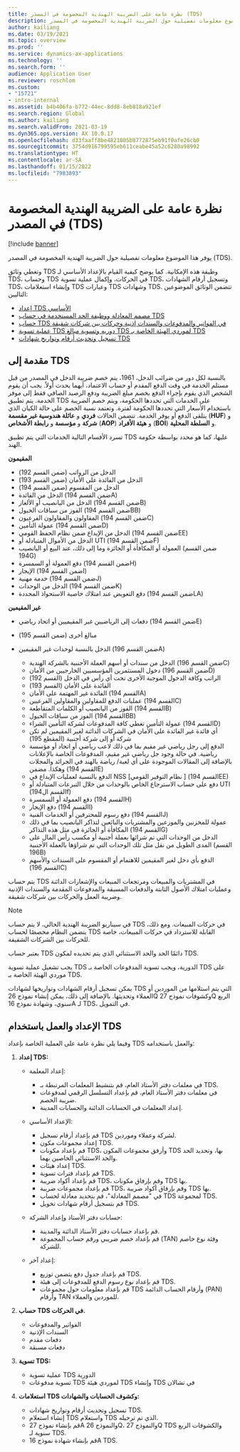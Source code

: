 ```yaml
---
title: نظرة عامة على الضريبة الهندية المخصومة في المصدر (TDS)
description: يوفر هذا الموضوع معلومات تفصيلية حول الضريبة الهندية المخصومة في المصدر (TDS). وتغطي وثائق TDS وظيفة هذه الإمكانية.
author: kailiang
ms.date: 03/19/2021
ms.topic: overview
ms.prod: ''
ms.service: dynamics-ax-applications
ms.technology: ''
ms.search.form: ''
audience: Application User
ms.reviewer: roschlom
ms.custom:
- "15721"
- intro-internal
ms.assetid: b4b406fa-b772-44ec-8dd8-8eb818a921ef
ms.search.region: Global
ms.author: kailiang
ms.search.validFrom: 2021-03-19
ms.dyn365.ops.version: AX 10.0.17
ms.openlocfilehash: d33faaff8be4821005b8772875eb91f0afe26cb0
ms.sourcegitcommit: 3754d916799595eb611ceabe45a52c6280a98992
ms.translationtype: HT
ms.contentlocale: ar-SA
ms.lasthandoff: 01/15/2022
ms.locfileid: "7983893"
---
```

# <a name="indian-tax-deducted-at-source-tds-overview"></a>نظرة عامة على الضريبة الهندية المخصومة في المصدر (TDS)

[!include [banner](../includes/banner.md)]

يوفر هذا الموضوع معلومات تفصيلية حول الضريبة الهندية المخصومة في المصدر (TDS).

وتغطي وثائق TDS وظيفة هذه الإمكانية. كما يوضح كيفية القيام بالإعداد الأساسي لـ TDS، وحساب TDS في الحركات، وإكمال عملية تسوية TDS، وتسجيل أرقام الشهادات TDS، وإنشاء استعلامات TDS وعبارات TDS وشهادات TDS. تتضمن الوثائق الموضوعين التاليين:

- [إعداد TDS الأساسي](apac-ind-TDS-TDS-ledger-accounts-setup.md)
- [مصمم المعادلة ووظيفة الحد المستخدمة في حساب TDS](apac-ind-TDS-Formula-designer.md)
- [حساب TDS في الفواتير والمدفوعات والسندات إذنية وحركات بين شركات شقيقة](apac-ind-TDS-Calculate-TDS-on-invoices-using-journals.md)
- [عملية تسوية TDS دوريه وتسوية مبالغ TDS لموردي الهيئة الخاصة بـ TDS](apac-ind-TDS-Run-the-periodic-TDS-settlement-process.md)
- [تسجيل وتحديث أرقام وتواريخ شهادات TDS](apac-ind-TDS-Record-TDS-concession-certificate-numbers.md)

## <a name="introduction-to-tds"></a>مقدمة إلى TDS

بالنسبة لكل دور من ضرائب الدخل، 1961، يتم خصم ضريبة الدخل في المصدر من قبل مستلم الخدمة في وقت الدفع المقدم أو حساب الاعتماد، أيهما يحدث أولاً. يجب أن يقوم الشخص الذي يقوم بإجراء الدفع بخصم مبلغ الضريبة ودفع الرصيد الصافي فقط إلى موفر الخدمة. يتم تطبيق TDS على الخدمات التي تحددها الحكومة، ويتم خصم الضريبة باستخدام الأسعار التي تحددها الحكومة لفترة. وتعتمد نسبة الخصم على حالة الكيان الذي يتلقى الدفع أو يوفر الخدمة. تتضمن الحالات **فردي** و **عائلة هندوسية غير مقسمة** (**HUF**) و **شركة** و **مؤسسة** و **رابطة الأشخاص** (**AOP**) و **هيئة الأفراد** (**BOI**) و **السلطة المحلية**.

تسرد الأقسام التالية الخدمات التي يتم تطبيق TDS عليها، كما هو محدد بواسطة حكومة الهند.

**المقيمون**

- الدخل من الرواتب (ضمن القسم 192)
- الدخل من الفائدة على الأمان (ضمن القسم 193)
- الدخل من المقسوم (ضمن القسم 194)
- الدخل من الفائدة (ضمن القسم 194A)
- الدخل من اليانصيب أو الألغاز (ضمن القسم 194B)
- الفوز من سباقات الخيول (ضمن القسم 194BB)
- المقاولون والمقاولون الفرعيون (ضمن القسم 194C)
- عمولة التأمين (ضمن القسم 194D)
- الدخل من الإيداع ضمن نظام الحفظ القومي (ضمن القسم 194EE)
- الدخل من الأموال المتبادلة أو UTI (ضمن القسم 194F)
- العمولة أو المكافأة أو الجائزة وما إلى ذلك، عند البيع أو اليانصيب (ضمن القسم 194G)
- دفع العمولة أو السمسرة (ضمن القسم 194H)
- الإيجار (ضمن القسم 194I)
- خدمة مهنية (ضمن القسم 194J)
- الدخل من الوحدات (ضمن القسم 194K)
- دفع التعويض عند امتلاك خاصية الاستحواذ المحددة (ضمن القسم 194LA)

**غير المقيمين**

- دفعات إلى الرياضيين غير المقيميين أو اتحاد رياضي (ضمن القسم 194E)
- مبالغ أخرى (ضمن القسم 195)
- الدخل بالنسبة لوحدات غير المقيمين (ضمن القسم 196A)

    - الدخل من سندات أو أسهم العملة الأجنبية بالشركة الهندية (ضمن القسم 196C)
    - دخول المستثمرين المؤسسيين الخارجيين من الأمان (ضمن القسم 196D)
    - الراتب وكافة الدخول الموجبة الأخرى تحت أي رأس في الدخل (القسم 192)
    - الفائدة على الأمان (القسم 193)
    - الفائدة غير المهتمة على الأمان (القسم 194A)
    - عمليات الدفع للمقاولين والمقاولين الفرعيين (القسم 194C)
    - الفوز من اليانصيب أو الكلمات المتقاطعة (القسم 194B)
    - الفوز من سباقات الخيول (القسم 194BB)
    - عمولة التأمين تغطي كافة المدفوعات لشركة التأمين الشراء (القسم 194D)
    - أي فائدة غير الفائدة على الأمان في الشركات الدائنة لغير المقيمين لم تكن شركة أو إلى شركة أجنبية (المقطع 195)
    - الدفع إلى رجل رياضي غير مقيم بما في ذلك لاعب رياضي أو اتحاد أو مؤسسة رياضية. في حالة وجود جل رباضي غير مقيم، المدفوعات الخاصة بالإعلانات بالإضافة إلى المقالات الموجودة على أي لعبة/ رياضة بالهند في الجرائد والمجلات وهكذا. مضمن (القسم 194E)
    - الدفع بالنسبة لعمليات الإيداع في NSS \[نظام التوفير القومي \] (القسم 194EE)
    - دفع على حساب الاسترجاع الخاص بالوحدات من خلال التبرعات المتبادلة أو UTI (القسم ال194f)
    - دفع العمولة أو السمسرة (القسم 194H)
    - دفع الإيجار (القسم 194I)
    - دفع رسوم للمحترفين أو الخدمات الفنية (القسم 194J)
    - عمولة للمخزنين والموزعين والمشتريات والبائعين لتذاكر اليانصيب بما في ذلك المكافأة أو الجائزة في مثل هذه التذاكر (القسم 194G)
    - الدخل من الوحدات التي تم شرائها بعملة أجنبية أو مكسب رأس المال على المدى الطويل من نقل مثل تلك الوحدات التي تم شراؤها بالعملة الأجنبية (القسم 196B)
    - الدفع بأي دخل لغير المقيمين للاهتمام أو المقسوم على السندات والأسهم (القسم 196C)

يتم حساب TDS في المشتريات والمبيعات ومرتجعات المبيعات والإشعارات الدائنة وعمليات امتلاك الأصول الثابتة والدفعات المسبقة والمدفوعات المقدمة والسندات الإذنية وضريبة العمل والحركات بين شركات شقيقة.

> [!NOTE]
> في سيناريو الضريبة الهندية الحالي، لا يتم حساب TDS في حركات المبيعات. ومع ذلك، يتضمن النظام مخصصًا لحساب TDS القابلة للاسترداد في حركات المبيعات، خاصة للحركات بين الشركات الشقيقة.

يعتبر حساب TDS دائمًا الحد والحد الاستثنائي الذي يتم تحديده لمكون TDS.

يجب تشغيل عملية تسوية TDS الدورية، ويجب تسوية المدفوعات الخاصة بـ TDS على موردي الهيئة الخاصة بـ TDS.

يمكن تسجيل أرقام الشهادات وتواريخها لشهادات TDS التي يتم استلامها من الموردين أو العملاء وتحديثها. بالإضافة إلى ذلك، يمكن إنشاء نموذج 26Q وكشوفات نموذج 27Q الربع سنوي، وشهادة نموذج 16A لـ TDS، في التمويل.

## <a name="setting-up-and-working-with-tds"></a>الإعداد والعمل باستخدام TDS

وفيما يلي نظرة عامة على العملية الخاصة بإعداد TDS والعمل باستخدامه:

1. **إعداد TDS:**

    - إعداد المعلمة:

        - في معلمات دفتر الأستاذ العام، قم بتنشيط المعلمات المرتبطة بـ TDS.
        - في معلمات دفتر الأستاذ العام، قم بإعداد التسلسل الرقمي لمدفوعات ضريبة الخصم.
        - إعداد المعلمات في الحسابات الدائنة والحسابات المدينة.

    - الإعداد الأساسي:

        - قم بإعداد أرقام تسجيل TDS لشركة وعملاء وموردين.
        - إعداد مجموعات مكون TDS.
        - قم بإعداد مكونات TDS، وأرفق مجموعات المكون TDS بها، وتحديد الحد والحد الاستثنائي الخاصين بهما.
        - إعداد هيئات TDS.
        - قم بإعداد فترات تسوية TDS.
        - قم بإعداد أكواد ضريبة TDS، وقم بإرفاق مكونات TDS بها.
        - قم بإعداد مجموعات ضريبة TDS، وقم بإرفاق أكواد ضريبة TDS بها.
        - في "مصمم المعادلة"، قم بتحديد معادلة لحساب TDS لمجموعة TDS.
        - قم بتسجيل أرقام شهادات تخويل TDS.

    - حسابات دفتر الأستاذ وإعداد الشركة:

        - قم بإعداد حسابات دفتر الأستاذ الدائنة والمدينة.
        - قم بإعداد خصم ضريبي ورقم حساب المجموعة (TAN) وفئة نوع خاصم للشركة.

    - إعداد آخر:

        - قم بإعداد جدول دفع يتضمن توزيع TDS.
        - قم بإعداد نوع رسوم الدفع للمدفوعات إلى هيئة TDS.
        - قم بإعداد معلومات حول مجموعات TDS وأرقام الحساب الدائمة (PAN) وأرقام TAN للموردين والعملاء.

2. **حساب TDS في الحركات.**

    - الفواتير والمدفوعات
    - السندات الإذنية
    - دفعات مقدم
    - دفعات مسبقة

3. **تسوية TDS:**

    - عملية تسوية TDS الدورية
    - تسوية مدفوعات TDS لموردي هيئة TDS وإنشاء TDS في تشالان

4. **استعلامات TDS وكشوف الحسابات والشهادات:**

    - تسجيل وتحديث أرقام وتواريخ شهادات TDS.
    - إنشاء استعلام TDS واستعلام TDS الذي تم ترحيله.
    - قم بإنشاء نموذج 27A والنموذج 26Q، والنموذج 27Q TDS والكشوفات الربع سنوية لـ TDS.
    - قم بإنشاء شهادة نموذج 16A TDS.
